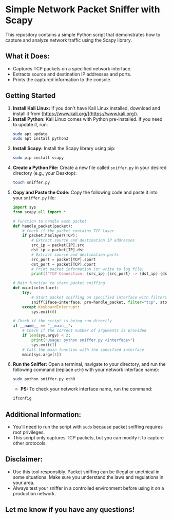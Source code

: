 # Simple Network Packet Sniffer with Scapy

This repository contains a simple Python script that demonstrates how to capture and analyze network traffic using the Scapy library.

## What it Does:

* Captures TCP packets on a specified network interface.
* Extracts source and destination IP addresses and ports.
* Prints the captured information to the console.

## Getting Started

1. **Install Kali Linux:** If you don't have Kali Linux installed, download and install it from [https://www.kali.org/](https://www.kali.org/).
2. **Install Python:** Kali Linux comes with Python pre-installed. If you need to update it, run:
    ```sh
    sudo apt update
    sudo apt install python3
    ```
3. **Install Scapy:** Install the Scapy library using pip:
    ```sh
    sudo pip install scapy
    ```
4. **Create a Python File:** Create a new file called `sniffer.py` in your desired directory (e.g., your Desktop):
    ```sh
    touch sniffer.py
    ```
5. **Copy and Paste the Code:** Copy the following code and paste it into your `sniffer.py` file:
    ```python
    import sys
    from scapy.all import *

    # Function to handle each packet
    def handle_packet(packet):
        # Check if the packet contains TCP layer
        if packet.haslayer(TCP):
            # Extract source and destination IP addresses
            src_ip = packet[IP].src
            dst_ip = packet[IP].dst
            # Extract source and destination ports
            src_port = packet[TCP].sport
            dst_port = packet[TCP].dport
            # Print packet information (or write to log file)
            print(f"TCP Connection: {src_ip}:{src_port} -> {dst_ip}:{dst_port}")

    # Main function to start packet sniffing
    def main(interface):
        try:
            # Start packet sniffing on specified interface with filtering
            sniff(iface=interface, prn=handle_packet, filter="tcp", store=0) 
        except KeyboardInterrupt:
            sys.exit(0)

    # Check if the script is being run directly
    if __name__ == "__main__":
        # Check if the correct number of arguments is provided
        if len(sys.argv) < 2:
            print("Usage: python sniffer.py <interface>")
            sys.exit(1)
        # Call the main function with the specified interface
        main(sys.argv[1])
    ```
6. **Run the Sniffer:** Open a terminal, navigate to your directory, and run the following command (replace `eth0` with your network interface name):
    ```sh
    sudo python sniffer.py eth0
    ```
    * **PS:** To check your network interface name, run the command:
    ```sh
    ifconfig
    ```

## Additional Information:

* You'll need to run the script with `sudo` because packet sniffing requires root privileges.
* This script only captures TCP packets, but you can modify it to capture other protocols.

## Disclaimer:

* Use this tool responsibly. Packet sniffing can be illegal or unethical in some situations. Make sure you understand the laws and regulations in your area.
* Always test your sniffer in a controlled environment before using it on a production network.

## Let me know if you have any questions!
